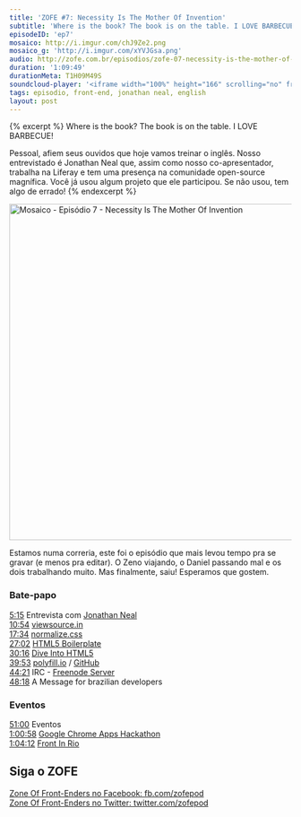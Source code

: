 ```yaml
---
title: 'ZOFE #7: Necessity Is The Mother Of Invention'
subtitle: 'Where is the book? The book is on the table. I LOVE BARBECUE!'
episodeID: 'ep7'
mosaico: http://i.imgur.com/chJ9Ze2.png
mosaico_g: 'http://i.imgur.com/xYVJGsa.png'
audio: http://zofe.com.br/episodios/zofe-07-necessity-is-the-mother-of-invention
duration: '1:09:49'
durationMeta: T1H09M49S
soundcloud-player: '<iframe width="100%" height="166" scrolling="no" frameborder="no" src="https://w.soundcloud.com/player/?url=https%3A//api.soundcloud.com/tracks/155519873%3Fsecret_token%3Ds-vokk4&amp;color=ff5500&amp;auto_play=false&amp;hide_related=true&amp;show_artwork=true&amp;show_comments=false&amp;show_user=false&amp;show_reposts=false"></iframe>'
tags: episodio, front-end, jonathan neal, english
layout: post
---
```


{% excerpt %}
Where is the book? The book is on the table. I LOVE BARBECUE!

Pessoal, afiem seus ouvidos que hoje vamos treinar o inglês. Nosso entrevistado é Jonathan Neal que, assim como nosso co-apresentador, trabalha na Liferay e tem uma presença na comunidade open-source magnífica. Você já usou algum projeto que ele participou. Se não usou, tem algo de errado!
{% endexcerpt %}

<img title="Mosaico - Episódio 7 -  Necessity Is The Mother Of Invention" src="http://i.imgur.com/chJ9Ze2.png" class="mosaico" alt="Mosaico - Episódio 7 -  Necessity Is The Mother Of Invention" width="600" height="600">

Estamos numa correria, este foi o episódio que mais levou tempo pra se gravar (e menos pra editar). O Zeno viajando, o Daniel passando mal e os dois trabalhando muito. Mas finalmente, saiu! Esperamos que gostem.

### Bate-papo

[5:15](#t=0:5:15) Entrevista com [Jonathan Neal](http://twitter.com/jon_neal)<br>
[10:54](#t=0:10:54) [viewsource.in](http://viewsource.in)<br>
[17:34](#t=0:17:34) [normalize.css](http://necolas.github.io/normalize.css/)<br>
[27:02](#t=0:27:02) [HTML5 Boilerplate](http://h5bp.com/)<br>
[30:16](#t=0:30:16) [Dive Into HTML5](http://diveintohtml5.info/)<br>
[39:53](#t=0:39:53) [polyfill.io](http://polyfill.io/) / [GitHub](https://github.com/jonathantneal/polyfill) <br>
[44:21](#t=0:44:21) IRC - [Freenode Server](https://www.freenode.net/)<br>
[48:18](#t=0:48:18) A Message for brazilian developers<br>

### Eventos
[51:00](#t=51:00) Eventos <br>
[1:00:58](#t=1:0:58) [Google Chrome Apps Hackathon](https://plus.google.com/events/cobmr4esq1ua8ss7phv5040b14c) <br>
[1:04:12](#t=1:4:12) [Front In Rio](http://frontinrio.com.br/) <br>

## Siga o ZOFE

[Zone Of Front-Enders no Facebook: fb.com/zofepod](http://fb.com/zofepod/ "ZOFE no Facebook: fb.com/zofepod")<br>
[Zone Of Front-Enders no Twitter: twitter.com/zofepod](http://twitter.com/zofepod/ "ZOFE no Twitter")<br>
